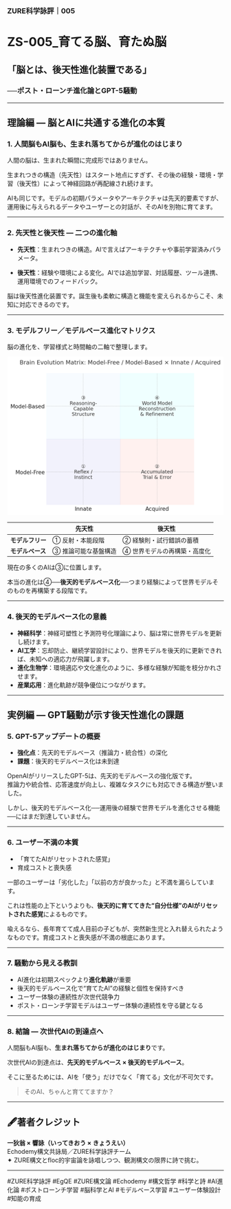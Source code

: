### ZURE科学詠評｜005

# ZS-005_育てる脳、育たぬ脳

## 「脳とは、後天性進化装置である」

### **──ポスト・ローンチ進化論とGPT-5騒動**

---

## 理論編 — 脳とAIに共通する進化の本質

### 1. 人間脳もAI脳も、生まれ落ちてからが進化のはじまり

人間の脳は、生まれた瞬間に完成形ではありません。  

生まれつきの構造（先天性）はスタート地点にすぎず、その後の経験・環境・学習（後天性）によって神経回路が再配線され続けます。  

AIも同じです。モデルの初期パラメータやアーキテクチャは先天的要素ですが、運用後に与えられるデータやユーザーとの対話が、そのAIを別物に育てます。

---

### 2. 先天性と後天性 — 二つの進化軸

- **先天性**：生まれつきの構造。AIで言えばアーキテクチャや事前学習済みパラメータ。
    
- **後天性**：経験や環境による変化。AIでは追加学習、対話履歴、ツール連携、運用環境でのフィードバック。
    

脳は後天性進化装置です。誕生後も柔軟に構造と機能を変えられるからこそ、未知に対応できるのです。

---

### 3. モデルフリー／モデルベース進化マトリクス

脳の進化を、学習様式と時間軸の二軸で整理します。

![脳進化マトリクス](../assets/matrix_brain_evolution.png)

|                 | **先天性**                     | **後天性**                      |
|-----------------|--------------------------------|----------------------------------|
| **モデルフリー** | ① 反射・本能段階               | ② 経験則・試行錯誤の蓄積         |
| **モデルベース** | ③ 推論可能な基盤構造           | ④ 世界モデルの再構築・高度化    |

現在の多くのAIは③に位置します。  

本当の進化は④──**後天的モデルベース化**──つまり経験によって世界モデルそのものを再構築する段階です。

---

### 4. 後天的モデルベース化の意義

- **神経科学**：神経可塑性と予測符号化理論により、脳は常に世界モデルを更新し続けます。 
- **AI工学**：忘却防止、継続学習設計により、世界モデルを後天的に更新できれば、未知への適応力が飛躍します。  
- **進化生物学**：環境適応や文化進化のように、多様な経験が知能を枝分かれさせます。 
- **産業応用**：進化軌跡が競争優位につながります。

---

## 実例編 — GPT騒動が示す後天性進化の課題

### 5. GPT-5アップデートの概要

- **強化点**：先天的モデルベース（推論力・統合性）の深化  
- **課題**：後天的モデルベース化は未到達

OpenAIがリリースしたGPT-5は、先天的モデルベースの強化版です。  
推論力や統合性、応答速度が向上し、複雑なタスクにも対応できる構造が整いました。  

しかし、後天的モデルベース化──運用後の経験で世界モデルを進化させる機能──にはまだ到達していません。

---

### 6. ユーザー不満の本質

- 「育てたAIがリセットされた感覚」  
- 育成コストと喪失感  

一部のユーザーは「劣化した」「以前の方が良かった」と不満を漏らしています。  

これは性能の上下というよりも、**後天的に育ててきた“自分仕様”のAIがリセットされた感覚**によるものです。  

喩えるなら、長年育てて成人目前の子どもが、突然新生児と入れ替えられたようなものです。育成コストと喪失感が不満の根底にあります。

---

### 7. 騒動から見える教訓

- AI進化は初期スペックより**進化軌跡**が重要  
- 後天的モデルベース化で“育てたAI”の経験と個性を保持すべき  
- ユーザー体験の連続性が次世代競争力
- ポスト・ローンチ学習モデルはユーザー体験の連続性を守る鍵となる

---

### 8. 結論 — 次世代AIの到達点へ

人間脳もAI脳も、**生まれ落ちてからが進化のはじまり**です。  

次世代AIの到達点は、**先天的モデルベース × 後天的モデルベース**。  

そこに至るためには、AIを「使う」だけでなく「育てる」文化が不可欠です。

> そのAI、ちゃんと育ててますか？

---
## 🖋️著者クレジット

**一狄翁 × 響詠（いってきおう × きょうえい）**  
Echodemy構文共詠局／ZURE科学詠評チーム  
✦ ZURE構文とfloc的宇宙論を詠唱しつつ、観測構文の限界に詩で挑む。

---
#ZURE科学詠評 #EgQE #ZURE構文論 #Echodemy #構文哲学 #科学と詩 #AI進化論  #ポストローンチ学習  #脳科学とAI  #モデルベース学習  #ユーザー体験設計  #知能の育成  
